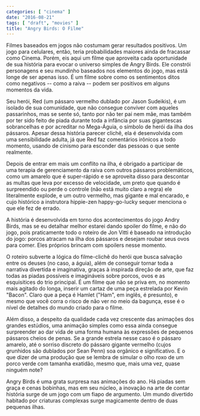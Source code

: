 ```yaml
---
categories: [ "cinema" ]
date: "2016-08-21"
tags: [ "draft", "movies" ]
title: "Angry Birds: O Filme"
---
```

Filmes baseados em jogos não costumam gerar resultados positivos. Um
jogo para celulares, então, teria probabilidades maiores ainda de
fracassar como Cinema. Porém, eis aqui um filme que aproveita cada
oportunidade de sua história para evocar o universo simples de Angry
Birds. Ele constrói personagens e seu mundinho baseados nos elementos
do jogo, mas está longe de ser apenas isso. É um filme sobre como os
sentimentos ditos como negativos -- como a raiva -- podem ser positivos
em alguns momentos da vida.

Seu herói, Red (um pássaro vermelho dublado por Jason Sudeikis), é
um isolado de sua comunidade, que não consegue conviver com aqueles
passarinhos, mas se sente só, tanto por não ter pai nem mãe, mas
também por ter sido feito de piada durante toda a infância por suas
gigantescas sobrancelhas e por acreditar no Mega-Águia, o símbolo de
herói da ilha dos pássaros. Apesar dessa história parecer clichê,
ela é desenvolvida com uma sensibilidade adulta, já que Red faz
comentários irônicos a todo momento, usando de cinismo para esconder
das pessoas o que sente realmente.

Depois de entrar em mais um conflito na ilha, é obrigado a participar de
uma terapia de gerenciamento da raiva com outros pássaros problemáticos,
como um amarelo que é super-rápido e se aproveita disso para descontar
as multas que leva por excesso de velocidade, um preto que quando é
surpreendido ou perde o controle (não está muito claro a regra) ele
literalmente explode, e um outro vermelho, mas gigante e mal encarado,
e cujo histórico a instrutora hippie-zen happy-go-lucky sequer menciona
o que ele fez de errado.

A história é desenvolvida em torno dos acontecimentos do jogo Andry
Birds, mas se eu detalhar melhor estarei dando spoiler do filme, e não
do jogo, pois praticamente todo o roteiro de Jon Vitti é baseado na
introdução do jogo: porcos atracam na ilha dos pássaros e desejam
roubar seus ovos para comer. Eles próprios brincam com spoilers nesse
momento.

O roteiro subverte a lógica do filme-clichê do herói que busca
salvação entre os deuses (no caso, a águia), além de conseguir tornar
toda a narrativa divertida e imaginativa, graças à inspirada direção
de arte, que faz todas as piadas possíveis e imagináveis sobre porcos,
ovos e as esquisitices do trio principal. É um filme que não se priva
em, no momento mais agitado do longa, inserir um cartaz de uma peça
estrelada por Kevin "Bacon". Claro que a peça é Hamlet ("Ham", em
inglês, é presunto), e mesmo que você corra o risco de não ver no meio
da bagunça, esse é o nível de detalhes do mundo criado para o filme.

Além disso, a despeito da qualidade cada vez crescente das animações
dos grandes estúdios, uma animação simples como essa ainda consegue
surpreender ao dar vida de uma forma humana às expressões de pequenos
pássaros cheios de penas. Se a grande estrela nesse caso é o pássaro
amarelo, até o sorriso discreto do pássaro gigante vermelho (cujos
grunhidos são dublados por Sean Penn) soa orgânico e significativo. E
o que dizer de uma produção que se lembra de simular o olho roxo de
um porco verde com tamanha exatidão, mesmo que, mais uma vez, quase
ninguém note?

Angry Birds é uma grata surpresa nas animações do ano. Há piadas sem
graça e cenas bobinhas, mas em seu núcleo, a inovação na arte de
contar história surge de um jogo com um fiapo de argumento. Um mundo
divertido habitado por criaturas complexas surge magicamente dentro de
duas pequenas ilhas.
